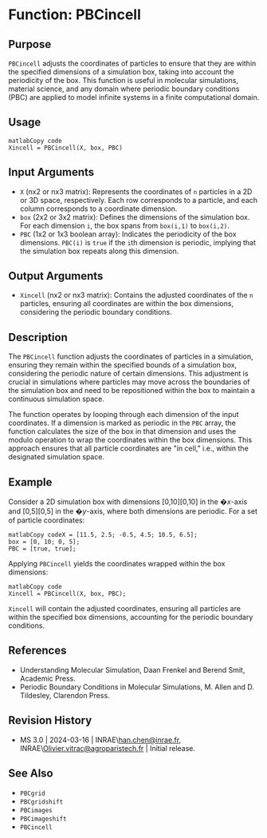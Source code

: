 # Function: PBCincell

## Purpose

`PBCincell` adjusts the coordinates of particles to ensure that they are within the specified dimensions of a simulation box, taking into account the periodicity of the box. This function is useful in molecular simulations, material science, and any domain where periodic boundary conditions (PBC) are applied to model infinite systems in a finite computational domain.

## Usage

```
matlabCopy code
Xincell = PBCincell(X, box, PBC)
```

## Input Arguments

- `X` (nx2 or nx3 matrix): Represents the coordinates of `n` particles in a 2D or 3D space, respectively. Each row corresponds to a particle, and each column corresponds to a coordinate dimension.
- `box` (2x2 or 3x2 matrix): Defines the dimensions of the simulation box. For each dimension `i`, the box spans from `box(i,1)` to `box(i,2)`.
- `PBC` (1x2 or 1x3 boolean array): Indicates the periodicity of the box dimensions. `PBC(i)` is `true` if the `i`th dimension is periodic, implying that the simulation box repeats along this dimension.

## Output Arguments

- `Xincell` (nx2 or nx3 matrix): Contains the adjusted coordinates of the `n` particles, ensuring all coordinates are within the box dimensions, considering the periodic boundary conditions.

## Description

The `PBCincell` function adjusts the coordinates of particles in a simulation, ensuring they remain within the specified bounds of a simulation box, considering the periodic nature of certain dimensions. This adjustment is crucial in simulations where particles may move across the boundaries of the simulation box and need to be repositioned within the box to maintain a continuous simulation space.

The function operates by looping through each dimension of the input coordinates. If a dimension is marked as periodic in the `PBC` array, the function calculates the size of the box in that dimension and uses the modulo operation to wrap the coordinates within the box dimensions. This approach ensures that all particle coordinates are "in cell," i.e., within the designated simulation space.

## Example

Consider a 2D simulation box with dimensions [0,10][0,10] in the �*x*-axis and [0,5][0,5] in the �*y*-axis, where both dimensions are periodic. For a set of particle coordinates:

```
matlabCopy codeX = [11.5, 2.5; -0.5, 4.5; 10.5, 6.5];
box = [0, 10; 0, 5];
PBC = [true, true];
```

Applying `PBCincell` yields the coordinates wrapped within the box dimensions:

```
matlabCopy code
Xincell = PBCincell(X, box, PBC);
```

`Xincell` will contain the adjusted coordinates, ensuring all particles are within the specified box dimensions, accounting for the periodic boundary conditions.

## References

- Understanding Molecular Simulation, Daan Frenkel and Berend Smit, Academic Press.
- Periodic Boundary Conditions in Molecular Simulations, M. Allen and D. Tildesley, Clarendon Press.

## Revision History

- MS 3.0 | 2024-03-16 | INRAE\han.chen@inrae.fr, INRAE\Olivier.vitrac@agroparistech.fr | Initial release.

## See Also

- `PBCgrid`
- `PBCgridshift`
- `PBCimages`
- `PBCimageshift`
- `PBCincell`